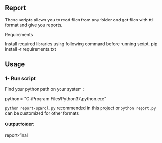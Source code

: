 ## Report


These scripts allows you to read files from any folder and get files with ttl format and give you reports.


Requirements

Install required libraries using following command before running script. pip install -r requirements.txt


## Usage

### 1- Run script

Find your python path on your system :

python = "C:\Program Files\Python37\python.exe"

`python report-sparql.py` recommended in this project
or 
`python report.py` can be customized for other formats

#### Output folder:

report-final



